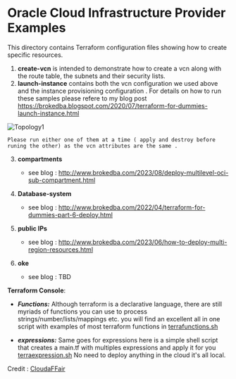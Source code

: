 # Oracle Cloud Infrastructure Provider Examples

This directory contains Terraform configuration files showing how to create specific resources. 
1. **create-vcn** is intended to demonstrate how to create a vcn along with the route table, the subnets and their security lists.
2. **launch-instance** contains both the vcn configuration we used above and the instance provisioning configuration .
 For details on how to run these samples please refere to my blog post 
 https://brokedba.blogspot.com/2020/07/terraform-for-dummies-launch-instance.html

![Topology1](https://1.bp.blogspot.com/-xd37jpj29Is/Xv_8fPjXEpI/AAAAAAAABxM/B5XBjEakBpc944IWHIulDDPV9pVcRHKhgCK4BGAsYHg/s853/oci-Terraform.png)

`` Please run either one of them at a time ( apply and destroy before runing the other) as the vcn attributes are the same .
``

3. **compartments**
   - see blog : http://www.brokedba.com/2023/08/deploy-multilevel-oci-sub-compartment.html

5. **Database-system**
   - see blog :  http://www.brokedba.com/2022/04/terraform-for-dummies-part-6-deploy.html

7. **public IPs**
   - see blog :  http://www.brokedba.com/2023/06/how-to-deploy-multi-region-resources.html
9. **oke**
   - see blog : TBD

 **Terraform Console**:
- ***Functions:*** Although terraform is a declarative language, there are still myriads of functions you can use to process strings/number/lists/mappings etc. 
you will find an excellent all in one script with examples of most terraform functions in [terrafunctions.sh](https://github.com/brokedba/terraform-examples/blob/master/terraform-provider-azure/terrafunctions.sh) 

- ***expressions:***  Same goes for expressions here is a simple shell script that creates a main.tf with multiples expressions and apply it for you [terraexpression.sh](https://github.com/brokedba/terraform-examples/blob/master/terraform-provider-azure/terraexpressions.sh) No need to deploy anything in the cloud it's all local.

Credit : [CloudaFFair](https://cloudaffaire.com/terraform-functions/)
